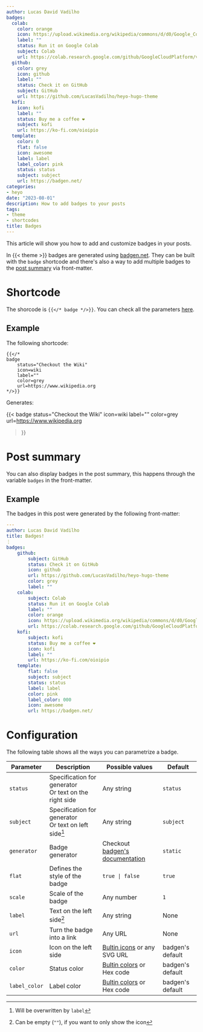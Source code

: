 ```yaml
---
author: Lucas David Vadilho
badges:
  colab:
    color: orange
    icon: https://upload.wikimedia.org/wikipedia/commons/d/d0/Google_Colaboratory_SVG_Logo.svg
    label: ""
    status: Run it on Google Colab
    subject: Colab
    url: https://colab.research.google.com/github/GoogleCloudPlatform/vertex-ai-samples/blob/main/notebooks/official/model_monitoring/model_monitoring.ipynb
  github:
    color: grey
    icon: github
    label: ""
    status: Check it on GitHub
    subject: GitHub
    url: https://github.com/LucasVadilho/heyo-hugo-theme
  kofi:
    icon: kofi
    label: ""
    status: Buy me a coffee ❤️
    subject: kofi
    url: https://ko-fi.com/oioipio
  template:
    color: 0
    flat: false
    icon: awesome
    label: label
    label_color: pink
    status: status
    subject: subject
    url: https://badgen.net/
categories:
- heyo
date: "2023-08-01"
description: How to add badges to your posts
tags:
- theme
- shortcodes
title: Badges
---
```


This article will show you how to add and customize badges in your posts.
<!--more-->

In {{< theme >}} badges are generated using [badgen.net](https://badgen.net/). They can be built with the `badge` shortcode and there's also a way to add multiple badges to the [post summary](#post-summary) via front-matter.

# Shortcode

The shorcode is `{{</* badge */>}}`. You can check all the parameters [here](#configuration).

## Example

The following shortcode:

```go-html-template
{{</* 
badge 
    status="Checkout the Wiki"
    icon=wiki
    label=""
    color=grey
    url=https://www.wikipedia.org
*/>}}
```

Generates:

{{< 
badge 
    status="Checkout the Wiki"
    icon=wiki
    label=""
    color=grey
    url=https://www.wikipedia.org
>}}


# Post summary

You can also display badges in the post summary, this happens through the variable `badges` in the front-matter.

## Example

The badges in this post were generated by the following front-matter:

```yaml
---
author: Lucas David Vadilho
title: Badges!
⋮
badges:
    github:
        subject: GitHub
        status: Check it on GitHub
        icon: github
        url: https://github.com/LucasVadilho/heyo-hugo-theme
        color: grey
        label: ""
    colab:
        subject: Colab
        status: Run it on Google Colab
        label: ""
        color: orange
        icon: https://upload.wikimedia.org/wikipedia/commons/d/d0/Google_Colaboratory_SVG_Logo.svg
        url: https://colab.research.google.com/github/GoogleCloudPlatform/vertex-ai-samples/blob/main/notebooks/official/model_monitoring/model_monitoring.ipynb
    kofi:
        subject: kofi
        status: Buy me a coffee ❤️
        icon: kofi
        label: ""
        url: https://ko-fi.com/oioipio
    template:
        flat: false
        subject: subject
        status: status
        label: label
        color: pink
        label_color: 000
        icon: awesome
        url: https://badgen.net/
```

# Configuration

The following table shows all the ways you can parametrize a badge.

| Parameter | Description | Possible values | Default |
|---|---|---|---|
| `status` | Specification for generator <br /> Or text on the right side | Any string | `status`  |
| `subject` | Specification for generator <br /> Or text on left side[^1] | Any string | `subject` |
| `generator` | Badge generator | Checkout [badgen's documentation](https://badgen.net/help#generators) | `static` |
| `flat` | Defines the style of the badge | `true \| false` | `true` |
| `scale` | Scale of the badge | Any number | `1` |
| `label` | Text on the left side[^2] | Any string | None |
| `url` | Turn the badge into a link | Any URL | None |
| `icon` | Icon on the left side | [Bultin icons](https://badgen.net/help#icons) or any SVG URL | badgen's default |
| `color` | Status color | [Bultin colors](https://badgen.net/help#colors) or Hex code | badgen's default |
| `label_color` | Label color | [Bultin colors](https://badgen.net/help#colors) or Hex code | badgen's default |

[^1]: Will be overwritten by `label`
[^2]: Can be empty (`""`), if you want to only show the icon